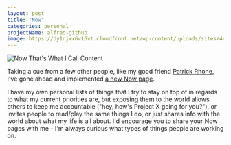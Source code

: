 ```yaml
---
layout: post
title: "Now"
categories: personal
projectName: alfred-github
image: https://dy1njwx6v16vt.cloudfront.net/wp-content/uploads/sites/44/2018/12/NOW-Secondary.jpg
---
```


![Now That's What I Call Content][headerImg]

Taking a cue from a few other people, like my good friend [Patrick Rhone](https://www.patrickrhone.net/now/), I've gone ahead and implemented [a new Now page](/now).

I have my own personal lists of things that I try to stay on top of in regards to what my current priorities are, but exposing them to the world allows others to keep me accountable ("hey, how's Project X going for you?"), or invites people to read/play the same things I do, or just shares info with the world about what my life is all about. I'd encourage you to share your Now pages with me - I'm always curious what types of things people are working on.

[headerImg]: https://dy1njwx6v16vt.cloudfront.net/wp-content/uploads/sites/44/2018/12/NOW-Secondary.jpg
